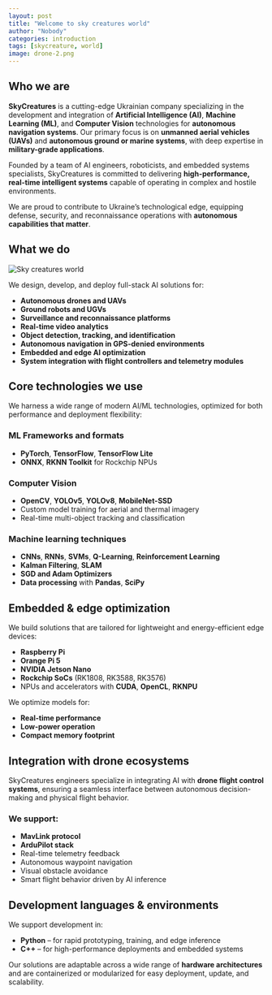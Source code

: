 ```yaml
---
layout: post
title: "Welcome to sky creatures world"
author: "Nobody"
categories: introduction
tags: [skycreature, world]
image: drone-2.png
---
```


## Who we are

**SkyCreatures** is a cutting-edge Ukrainian company specializing in the development and integration of **Artificial Intelligence (AI)**, **Machine Learning (ML)**, and **Computer Vision** technologies for **autonomous navigation systems**. Our primary focus is on **unmanned aerial vehicles (UAVs)** and **autonomous ground or marine systems**, with deep expertise in **military-grade applications**.

Founded by a team of AI engineers, roboticists, and embedded systems specialists, SkyCreatures is committed to delivering **high-performance, real-time intelligent systems** capable of operating in complex and hostile environments.

We are proud to contribute to Ukraine’s technological edge, equipping defense, security, and reconnaissance operations with **autonomous capabilities that matter**.


## What we do
![Sky creatures world](https://skycreatures.com/assets/img/drone-2.png "Sky creatures worls")

We design, develop, and deploy full-stack AI solutions for:

* **Autonomous drones and UAVs**
* **Ground robots and UGVs**
* **Surveillance and reconnaissance platforms**
* **Real-time video analytics**
* **Object detection, tracking, and identification**
* **Autonomous navigation in GPS-denied environments**
* **Embedded and edge AI optimization**
* **System integration with flight controllers and telemetry modules**

## Core technologies we use

We harness a wide range of modern AI/ML technologies, optimized for both performance and deployment flexibility:

### **ML Frameworks and formats**

* **PyTorch**, **TensorFlow**, **TensorFlow Lite**
* **ONNX**, **RKNN Toolkit** for Rockchip NPUs

### **Computer Vision**

* **OpenCV**, **YOLOv5**, **YOLOv8**, **MobileNet-SSD**
* Custom model training for aerial and thermal imagery
* Real-time multi-object tracking and classification

### **Machine learning techniques**

* **CNNs**, **RNNs**, **SVMs**, **Q-Learning**, **Reinforcement Learning**
* **Kalman Filtering**, **SLAM**
* **SGD and Adam Optimizers**
* **Data processing** with **Pandas**, **SciPy**

## Embedded & edge optimization

We build solutions that are tailored for lightweight and energy-efficient edge devices:

* **Raspberry Pi**
* **Orange Pi 5**
* **NVIDIA Jetson Nano**
* **Rockchip SoCs** (RK1808, RK3588, RK3576)
* NPUs and accelerators with **CUDA**, **OpenCL**, **RKNPU**

We optimize models for:

* **Real-time performance**
* **Low-power operation**
* **Compact memory footprint**

## Integration with drone ecosystems

SkyCreatures engineers specialize in integrating AI with **drone flight control systems**, ensuring a seamless interface between autonomous decision-making and physical flight behavior.

### We support:

* **MavLink protocol**
* **ArduPilot stack**
* Real-time telemetry feedback
* Autonomous waypoint navigation
* Visual obstacle avoidance
* Smart flight behavior driven by AI inference


## Development languages & environments

We support development in:

* **Python** – for rapid prototyping, training, and edge inference
* **C++** – for high-performance deployments and embedded systems

Our solutions are adaptable across a wide range of **hardware architectures** and are containerized or modularized for easy deployment, update, and scalability.
